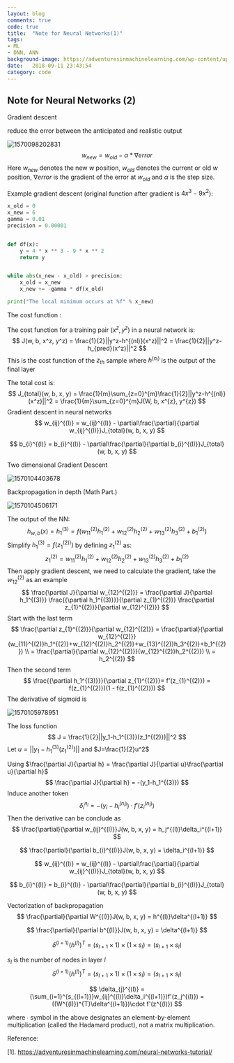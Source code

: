 ```yaml
---
layout: blog
comments: true
code: true
title:  "Note for Neural Networks(1)"
tags:
- ML
- DNN, ANN
background-image: https://adventuresinmachinelearning.com/wp-content/uploads/2017/03/medical-abstract-swirls-1-1151086-e1490598260335.jpg
date:   2018-09-11 23:43:54
category: code
---
```


## Note for Neural Networks (2)

Gradient descent 

reduce the error between the anticipated and  realistic output

![1570098202831](https://github.com/yizhao1998/yizhao1998.github.io/raw/master/_posts/code/img/1570098202831.png)
$$
w_{new}=w_{old}-\alpha*\nabla error
$$
Here $w_{new}$ denotes the new $w$ position, $w_{old}$ denotes the current or old $w$ position, $\nabla error$ is the gradient of the error at $w_{old}$ and $\alpha$ is the step size.

Example gradient descent (original function after gradient is $4x^3 - 9x^2$): 

```python
x_old = 0
x_new = 6
gamma = 0.01
precision = 0.00001


def df(x):
    y = 4 * x ** 3 - 9 * x ** 2
    return y


while abs(x_new - x_old) > precision:
    x_old = x_new
    x_new += -gamma * df(x_old)

print("The local minimum occurs at %f" % x_new)
```

The cost function :

The cost function for a training pair $(x^z, y^z)$ in a neural network is:
$$
J(w, b, x^z, y^z) = \frac{1}{2}||y^z-h^{(nl)}(x^z)||^2 = \frac{1}{2}||y^z-h_{pred}(x^z)||^2
$$
This is the cost function of the $z_{th}$ sample where $h^{(n_l)}$ is the output of the final layer

The total cost is:
$$
J_{total}(w, b, x, y) = \frac{1}{m}\sum_{z=0}^{m}\frac{1}{2}||y^z-h^{(nl)}(x^z)||^2 = \frac{1}{m}\sum_{z=0}^{m}J(W, b, x^{z}, y^{z})
$$
Gradient descent in neural networks
$$
w_{ij}^{(l)} = w_{ij}^{(l)} - \partial\frac{\partial}{\partial w_{ij}^{(l)}}J_{total}(w, b, x, y)
$$

$$
b_{i}^{(l)} = b_{i}^{(l)} - \partial\frac{\partial}{\partial b_{i}^{(l)}}J_{total}(w, b, x, y)
$$

Two dimensional Gradient Descent

![1570104403678](https://github.com/yizhao1998/yizhao1998.github.io/raw/master/_posts/code/img/1570104403678.png)

Backpropagation in  depth (Math Part.)

![1570104506171](https://github.com/yizhao1998/yizhao1998.github.io/raw/master/_posts/code/img/1570104506171.png)

The output of the NN:
$$
h_{w, b}(x) = h_1^{(3)} = f(w_{11}^{(2)}h_1^{(2)}+w_{12}^{(2)}h_2^{(2)}+w_{13}^{(2)}h_3^{(2)}+b_1^{(2)})
$$
Simplify $h_1^{(3)} = f(z_1^{(2))})$ by defining $z_1^{(2)}$ as:
$$
z_1^{(2)}=w_{11}^{(2)}h_1^{(2)}+w_{12}^{(2)}h_2^{(2)}+w_{13}^{(2)}h_3^{(2)}+b_1^{(2)}
$$
Then apply gradient descent, we need to calculate the gradient, take the $w_{12}^{(2)}$ as an example
$$
\frac{\partial J}{\partial w_{12}^{(2)}} = 
\frac{\partial J}{\partial h_1^{(3)}}
\frac{{\partial h_1^{(3)}}}{\partial z_{1}^{(2)}}
\frac{\partial z_{1}^{(2)}}{\partial w_{12}^{(2)}}
$$
Start with the last term
$$
\frac{\partial z_{1}^{(2)}}{\partial w_{12}^{(2)}}
= \frac{\partial}{\partial w_{12}^{(2)}}(w_{11}^{(2)}h_1^{(2)}+w_{12}^{(2)}h_2^{(2)}+w_{13}^{(2)}h_3^{(2)}+b_1^{(2)}) \\
= \frac{\partial}{\partial w_{12}^{(2)}}(w_{12}^{(2)}h_2^{(2)}) \\
= h_2^{(2)}
$$
Then the second term 
$$
\frac{{\partial h_1^{(3)}}}{\partial z_{1}^{(2)}}= f'(z_{1}^{(2)}) = f(z_{1}^{(2)})(1 - f(z_{1}^{(2)}))
$$
The derivative of sigmoid is

![1570105978951](https://github.com/yizhao1998/yizhao1998.github.io/raw/master/_posts/code/img/1570105978951.png)

The loss function
$$
J = \frac{1}{2}||y_1-h_1^{(3)}(z_1^{(2)})||^2
$$
Let $u=||y_1-h_1^{(3)}(z_1^{(2)})||$ and $J=\frac{1}{2}u^2$

Using $\frac{\partial J}{\partial h} = \frac{\partial J}{\partial u}\frac{\partial u}{\partial h}$
$$
\frac{\partial J}{\partial h} = -(y_1-h_1^{(3)})
$$
Induce another token
$$
\delta_i^{n_l} = -(y_i - h_i^{(n_l)})·f'(z_i^{(n_l)})
$$
Then the derivative can be conclude as
$$
\frac{\partial}{\partial w_{ij}^{(l)}}J(w, b, x, y) = h_j^{(l)}\delta_i^{(l+1)}
$$

$$
\frac{\partial}{\partial b_{i}^{(l)}}J(w, b, x, y) = \delta_i^{(l+1)}
$$

$$
w_{ij}^{(l)} = w_{ij}^{(l)} - \partial\frac{\partial}{\partial w_{ij}^{(l)}}J_{total}(w, b, x, y)
$$

$$
b_{i}^{(l)} = b_{i}^{(l)} - \partial\frac{\partial}{\partial b_{i}^{(l)}}J_{total}(w, b, x, y)
$$

Vectorization of backpropagation
$$
\frac{\partial}{\partial W^{(l)}}J(w, b, x, y) = h^{(l)}\delta^{(l+1)}
$$

$$
\frac{\partial}{\partial b^{(l)}}J(w, b, x, y) = \delta^{(l+1)}
$$

$$
\delta^{(l+1)}(h^{(l)})^{T} = (s_{l+1} \times 1) \times (1 \times s_l) = (s_{l+1} \times s_l)
$$

$s_l$ is the number of nodes in layer $l$
$$
\delta^{(l+1)}(h^{(l)})^{T} = (s_{l+1} \times 1) \times (1 \times s_l) = (s_{l+1} \times s_l)
$$

$$
\delta_{j}^{(l)} = (\sum_{i=1}^{s_{(l+1)}}w_{ij}^{(l)}\delta_i^{(l+1)})f'(z_j^{(l)}) = ((W^{(l)})^{T}\delta^{(l+1)})\cdot f'(z^{(l)})
$$

where ∙ symbol in the above designates an element-by-element multiplication (called the Hadamard product), not a matrix multiplication.



Reference:

[1]. <https://adventuresinmachinelearning.com/neural-networks-tutorial/>